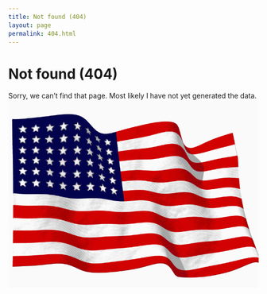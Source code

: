 ```yaml
---
title: Not found (404)
layout: page
permalink: 404.html
---
```


# Not found (404)

Sorry, we can’t find that page. Most likely I have not yet generated the data.
<img src="../assets/img/waving.gif" width="1280">

